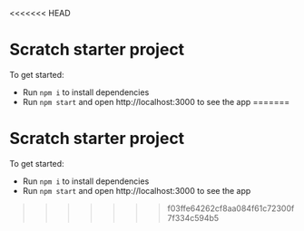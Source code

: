 <<<<<<< HEAD
# Scratch starter project

To get started:

- Run `npm i` to install dependencies
- Run `npm start` and open http://localhost:3000 to see the app
=======
# Scratch starter project

To get started:

- Run `npm i` to install dependencies
- Run `npm start` and open http://localhost:3000 to see the app
>>>>>>> f03ffe64262cf8aa084f61c72300f7f334c594b5
